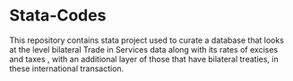 # Stata-Codes

This repository contains stata project used to curate a database that looks at the level bilateral Trade in Services data along with its rates of excises and taxes , with an additional layer of those that have bilateral treaties, in these international transaction. 
